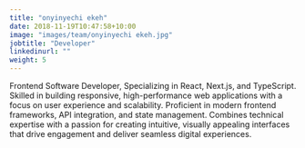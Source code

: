```yaml
---
title: "onyinyechi ekeh"
date: 2018-11-19T10:47:58+10:00
image: "images/team/onyinyechi ekeh.jpg"
jobtitle: "Developer"
linkedinurl: ""
weight: 5
---
```


Frontend Software Developer, Specializing in React, Next.js, and TypeScript. Skilled in building responsive, high-performance web applications with a focus on user experience and scalability. Proficient in modern frontend frameworks, API integration, and state management. Combines technical expertise with a passion for creating intuitive, visually appealing interfaces that drive engagement and deliver seamless digital experiences.